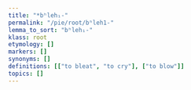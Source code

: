 ```yaml
---
title: "*bʰleh₁-"
permalink: "/pie/root/bʰleh1-"
lemma_to_sort: "bʰleh₁-"
klass: root
etymology: []
markers: []
synonyms: []
definitions: [["to bleat", "to cry"], ["to blow"]]
topics: []
---
```

